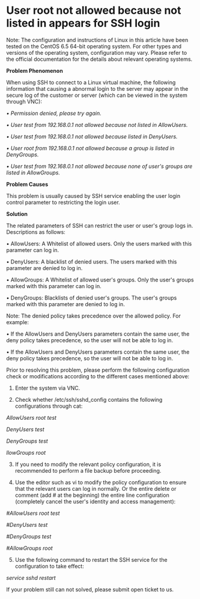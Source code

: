 # User root not allowed because not listed in appears for SSH login




Note: The configuration and instructions of Linux in this article have been tested on the CentOS 6.5 64-bit operating system. For other types and versions of the operating system, configuration may vary. Please refer to the official documentation for the details about relevant operating systems.



**Problem Phenomenon**


When using SSH to connect to a Linux virtual machine, the following information that causing a abnormal login to the server may appear in the secure log of the customer or server (which can be viewed in the system through VNC):

*• Permission denied, please try again.*

*• User test from 192.168.0.1 not allowed because not listed in AllowUsers.*

*• User test from 192.168.0.1 not allowed because listed in DenyUsers.*

*• User root from 192.168.0.1 not allowed because a group is listed in DenyGroups.*

*• User test from 192.168.0.1 not allowed because none of user's groups are listed in AllowGroups.*




**Problem Causes**

This problem is usually caused by SSH service enabling the user login control parameter to restricting the login user.




**Solution**

The related parameters of SSH can restrict the user or user's group logs in. Descriptions as follows:

• AllowUsers: A Whitelist of allowed users. Only the users marked with this parameter can log in.

• DenyUsers: A blacklist of denied users. The users marked with this parameter are denied to log in.

• AllowGroups: A Whitelist of allowed user's groups. Only the user's groups marked with this parameter can log in.

• DenyGroups: Blacklists of denied user's groups. The user's groups marked with this parameter are denied to log in.



Note: The denied policy takes precedence over the allowed policy. For example:

• If the AllowUsers and DenyUsers parameters contain the same user, the deny policy takes precedence, so the user will not be able to log in.

• If the AllowUsers and DenyUsers parameters contain the same user, the deny policy takes precedence, so the user will not be able to log in.



Prior to resolving this problem, please perform the following configuration check or modifications according to the different cases mentioned above:

1. Enter the system via VNC.

2. Check whether /etc/ssh/sshd_config contains the following configurations through cat:


*AllowUsers root test*

*DenyUsers test*

*DenyGroups test*

*llowGroups root*

3. If you need to modify the relevant policy configuration, it is recommended to perform a file backup before proceeding.

4. Use the editor such as vi to modify the policy configuration to ensure that the relevant users can log in normally. Or the entire delete or comment (add # at the beginning) the entire line configuration (completely cancel the user's identity and access management):


*#AllowUsers root test*

*#DenyUsers test*

*#DenyGroups test*

*#AllowGroups root*

5. Use the following command to restart the SSH service for the configuration to take effect:


*service sshd restart*


If your problem still can not solved, please submit open ticket to us.
